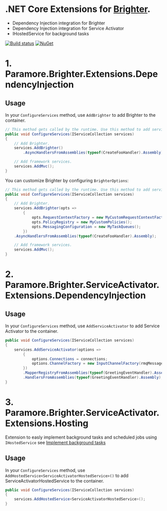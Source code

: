 # .NET Core Extensions for [Brighter](https://github.com/BrighterCommand/Paramore.Brighter).
 - Dependency Injection integration for Brighter
 - Dependency Injection integration for Service Activator
 - IHostedService for background tasks 

[![Build status](https://ci.appveyor.com/api/projects/status/09ed8f3g2olmebna?svg=true)](https://ci.appveyor.com/project/dstockhammer/paramore-brighter-aspnetcore)
[![NuGet](https://img.shields.io/nuget/v/Paramore.Brighter.AspNetCore.svg)](https://www.nuget.org/packages/Paramore.Brighter.AspNetCore)

# 1. Paramore.Brighter.Extensions.DependencyInjection

## Usage
In your `ConfigureServices` method, use `AddBrighter` to add Brighter to the container.

```csharp
// This method gets called by the runtime. Use this method to add services to the container.
public void ConfigureServices(IServiceCollection services)
{
    // Add Brighter.
    services.AddBrighter()
        .AsyncHandlersFromAssemblies(typeof(CreateFooHandler).Assembly);

    // Add framework services.
    services.AddMvc();
}
```

You can customize Brighter by configuring `BrighterOptions`:

```csharp
// This method gets called by the runtime. Use this method to add services to the container.
public void ConfigureServices(IServiceCollection services)
{
    // Add Brighter.
    services.AddBrighter(opts =>
        {
            opts.RequestContextFactory = new MyCustomRequestContextFactory();
            opts.PolicyRegistry = new MyCustomPolicies();
            opts.MessagingConfiguration = new MyTaskQueues();
        })
    .AsyncHandlersFromAssemblies(typeof(CreateFooHandler).Assembly);

    // Add framework services.
    services.AddMvc();
}
```
# 2. Paramore.Brighter.ServiceActivator.Extensions.DependencyInjection

## Usage
In your `ConfigureServices` method, use `AddServiceActivator` to add Service Activator to the container.

```csharp
public void ConfigureServices(IServiceCollection services)
{
    services.AddServiceActivator(options =>
        {
            options.Connections = connections;
            options.ChannelFactory = new InputChannelFactory(rmqMessageConsumerFactory);
        })
        .MapperRegistryFromAssemblies(typeof(GreetingEventHandler).Assembly)
        .HandlersFromAssemblies(typeof(GreetingEventHandler).Assembly);
}
```

# 3. Paramore.Brighter.ServiceActivator.Extensions.Hosting

Extension to easly implement background tasks and scheduled jobs using `IHostedService` see
[Implement background tasks](https://docs.microsoft.com/en-us/dotnet/standard/microservices-architecture/multi-container-microservice-net-applications/background-tasks-with-ihostedservice)

## Usage
In your `ConfigureServices` method, use `AddHostedService<ServiceActivatorHostedService>()` to add ServiceActivatorHostedService to the container.

```csharp
public void ConfigureServices(IServiceCollection services)
{
    services.AddHostedService<ServiceActivatorHostedService>();
}
```